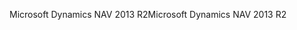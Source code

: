 <span data-ttu-id="e3e30-101">Microsoft Dynamics NAV 2013 R2</span><span class="sxs-lookup"><span data-stu-id="e3e30-101">Microsoft Dynamics NAV 2013 R2</span></span>